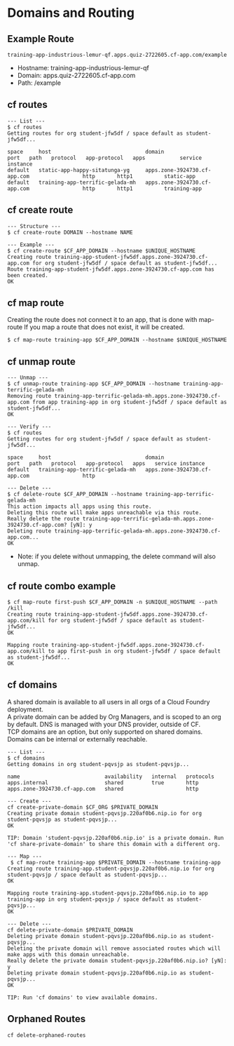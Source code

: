 # Domains and Routing

## Example Route
```
training-app-industrious-lemur-qf.apps.quiz-2722605.cf-app.com/example
```
- Hostname: training-app-industrious-lemur-qf
- Domain: apps.quiz-2722605.cf-app.com
- Path: /example

## cf routes
```
--- List ---
$ cf routes
Getting routes for org student-jfw5df / space default as student-jfw5df...

space     host                              domain                         port   path   protocol   app-protocol   apps           service instance
default   static-app-happy-sitatunga-yg     apps.zone-3924730.cf-app.com                 http       http1          static-app     
default   training-app-terrific-gelada-mh   apps.zone-3924730.cf-app.com                 http       http1          training-app   
```

## cf create route
```
--- Structure ---
$ cf create-route DOMAIN --hostname NAME

--- Example ---
$ cf create-route $CF_APP_DOMAIN --hostname $UNIQUE_HOSTNAME
Creating route training-app-student-jfw5df.apps.zone-3924730.cf-app.com for org student-jfw5df / space default as student-jfw5df...
Route training-app-student-jfw5df.apps.zone-3924730.cf-app.com has been created.
OK
```

## cf map route
Creating the route does not connect it to an app, that is done with map-route
If you map a route that does not exist, it will be created. 
```
$ cf map-route training-app $CF_APP_DOMAIN --hostname $UNIQUE_HOSTNAME
```

## cf unmap route
```
--- Unmap ---
$ cf unmap-route training-app $CF_APP_DOMAIN --hostname training-app-terrific-gelada-mh
Removing route training-app-terrific-gelada-mh.apps.zone-3924730.cf-app.com from app training-app in org student-jfw5df / space default as student-jfw5df...
OK

--- Verify ---
$ cf routes
Getting routes for org student-jfw5df / space default as student-jfw5df...

space     host                              domain                         port   path   protocol   app-protocol   apps   service instance
default   training-app-terrific-gelada-mh   apps.zone-3924730.cf-app.com                 http

--- Delete ---
$ cf delete-route $CF_APP_DOMAIN --hostname training-app-terrific-gelada-mh
This action impacts all apps using this route.
Deleting this route will make apps unreachable via this route.
Really delete the route training-app-terrific-gelada-mh.apps.zone-3924730.cf-app.com? [yN]: y
Deleting route training-app-terrific-gelada-mh.apps.zone-3924730.cf-app.com...
OK
```
- Note: if you delete without unmapping, the delete command will also unmap.

## cf route combo example
```
$ cf map-route first-push $CF_APP_DOMAIN -n $UNIQUE_HOSTNAME --path /kill
Creating route training-app-student-jfw5df.apps.zone-3924730.cf-app.com/kill for org student-jfw5df / space default as student-jfw5df...
OK

Mapping route training-app-student-jfw5df.apps.zone-3924730.cf-app.com/kill to app first-push in org student-jfw5df / space default as student-jfw5df...
OK
```

## cf domains
A shared domain is available to all users in all orgs of a Cloud Foundry deployment.  
A private domain can be added by Org Managers, and is scoped to an org by default.
DNS is managed with your DNS provider, outside of CF.  
TCP domains are an option, but only supported on shared domains.  
Domains can be internal or externally reachable.
```
--- List ---
$ cf domains
Getting domains in org student-pqvsjp as student-pqvsjp...

name                           availability   internal   protocols
apps.internal                  shared         true       http
apps.zone-3924730.cf-app.com   shared                    http

--- Create ---
cf create-private-domain $CF_ORG $PRIVATE_DOMAIN
Creating private domain student-pqvsjp.220af0b6.nip.io for org student-pqvsjp as student-pqvsjp...
OK

TIP: Domain 'student-pqvsjp.220af0b6.nip.io' is a private domain. Run 'cf share-private-domain' to share this domain with a different org.

--- Map ---
 $ cf map-route training-app $PRIVATE_DOMAIN --hostname training-app
Creating route training-app.student-pqvsjp.220af0b6.nip.io for org student-pqvsjp / space default as student-pqvsjp...
OK

Mapping route training-app.student-pqvsjp.220af0b6.nip.io to app training-app in org student-pqvsjp / space default as student-pqvsjp...
OK

--- Delete ---
cf delete-private-domain $PRIVATE_DOMAIN
Deleting private domain student-pqvsjp.220af0b6.nip.io as student-pqvsjp...
Deleting the private domain will remove associated routes which will make apps with this domain unreachable.
Really delete the private domain student-pqvsjp.220af0b6.nip.io? [yN]: y
Deleting private domain student-pqvsjp.220af0b6.nip.io as student-pqvsjp...
OK

TIP: Run 'cf domains' to view available domains.
```

## Orphaned Routes
```
cf delete-orphaned-routes
```